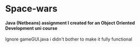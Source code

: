 # Space-wars
#### Java (Netbeans) assignment I created for an Object Oriented Development uni course
Ignore gameGUI.java i didn't bother to make it fully functional
